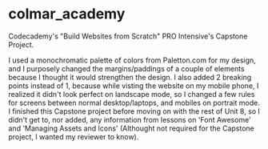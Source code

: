 # colmar_academy
Codecademy's "Build Websites from Scratch" PRO Intensive's Capstone Project.

I used a monochromatic palette of colors from Paletton.com for my design, and I purposely changed the margins/paddings of a couple of elements because I thought it would strengthen the design. I also added 2 breaking points instead of 1, because while visting the website on my mobile phone, I realized it didn't look perfect on landscape mode, so I changed a few rules for screens between normal desktop/laptops, and mobiles on portrait mode. I finished this Capstone project before moving on with the rest of Unit 8, so I didn't get to, nor added, any information from lessons on 'Font Awesome' and 'Managing Assets and Icons' (Althought not required for the Capstone project, I wanted my reviewer to know).
